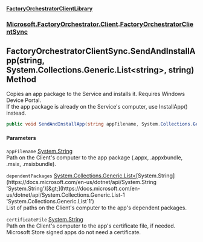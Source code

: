 #### [FactoryOrchestratorClientLibrary](./FactoryOrchestratorClientLibrary.md 'FactoryOrchestratorClientLibrary')
### [Microsoft.FactoryOrchestrator.Client](./Microsoft-FactoryOrchestrator-Client.md 'Microsoft.FactoryOrchestrator.Client').[FactoryOrchestratorClientSync](./Microsoft-FactoryOrchestrator-Client-FactoryOrchestratorClientSync.md 'Microsoft.FactoryOrchestrator.Client.FactoryOrchestratorClientSync')
## FactoryOrchestratorClientSync.SendAndInstallApp(string, System.Collections.Generic.List&lt;string&gt;, string) Method
Copies an app package to the Service and installs it. Requires Windows Device Portal.  
If the app package is already on the Service's computer, use InstallApp() instead.  
```csharp
public void SendAndInstallApp(string appFilename, System.Collections.Generic.List<string> dependentPackages=null, string certificateFile=null);
```
#### Parameters
<a name='Microsoft-FactoryOrchestrator-Client-FactoryOrchestratorClientSync-SendAndInstallApp(string_System-Collections-Generic-List-string-_string)-appFilename'></a>
`appFilename` [System.String](https://docs.microsoft.com/en-us/dotnet/api/System.String 'System.String')  
Path on the Client's computer to the app package (.appx, .appxbundle, .msix, .msixbundle).  
  
<a name='Microsoft-FactoryOrchestrator-Client-FactoryOrchestratorClientSync-SendAndInstallApp(string_System-Collections-Generic-List-string-_string)-dependentPackages'></a>
`dependentPackages` [System.Collections.Generic.List&lt;](https://docs.microsoft.com/en-us/dotnet/api/System.Collections.Generic.List-1 'System.Collections.Generic.List`1')[System.String](https://docs.microsoft.com/en-us/dotnet/api/System.String 'System.String')[&gt;](https://docs.microsoft.com/en-us/dotnet/api/System.Collections.Generic.List-1 'System.Collections.Generic.List`1')  
List of paths on the Client's computer to the app's dependent packages.  
  
<a name='Microsoft-FactoryOrchestrator-Client-FactoryOrchestratorClientSync-SendAndInstallApp(string_System-Collections-Generic-List-string-_string)-certificateFile'></a>
`certificateFile` [System.String](https://docs.microsoft.com/en-us/dotnet/api/System.String 'System.String')  
Path on the Client's computer to the app's certificate file, if needed. Microsoft Store signed apps do not need a certificate.  
  
